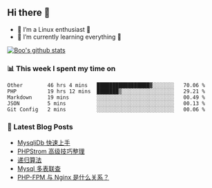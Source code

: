 ## Hi there 👋
* 🔭 I’m a Linux enthusiast 🐧️
* 🏃️ I’m currently learning everything 🏃️

[![Boo's github stats](https://github-readme-stats.vercel.app/api?username=0xAiKang)](https://github.com/anuraghazra/github-readme-stats)

<!-- [![Most Used Langs](https://github-readme-stats.vercel.app/api/top-langs/?username=0xAiKang)](https://github.com/anuraghazra/github-readme-stats) -->

### 📊 This week I spent my time on
<!--START_SECTION:waka-->
```text
Other        46 hrs 4 mins   █████████████████▓░░░░░░░   70.06 % 
PHP          19 hrs 12 mins  ███████▒░░░░░░░░░░░░░░░░░   29.21 % 
Markdown     19 mins         ░░░░░░░░░░░░░░░░░░░░░░░░░   00.49 % 
JSON         5 mins          ░░░░░░░░░░░░░░░░░░░░░░░░░   00.13 % 
Git Config   2 mins          ░░░░░░░░░░░░░░░░░░░░░░░░░   00.06 % 
```
<!--END_SECTION:waka-->

### 📕 Latest Blog Posts
<!-- BLOG-POST-LIST:START -->
- [MysqliDb 快速上手](https://www.0x2beace.com/mysqlidb-is-quick-to-get-started/)
- [PHPStrom 高级技巧整理](https://www.0x2beace.com/phpstorm-advanced-skills-finishing/)
- [递归算法](https://www.0x2beace.com/recursive-algorithm/)
- [Mysql 多表联查](https://www.0x2beace.com/mysql-multi-table-joint-check/)
- [PHP-FPM 与 Nginx 是什么关系？](https://www.0x2beace.com/what-is-the-relationship-between-php-fpm-and-nginx/)
<!-- BLOG-POST-LIST:END -->

